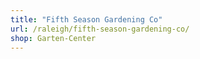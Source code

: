 ```yaml
---
title: "Fifth Season Gardening Co"
url: /raleigh/fifth-season-gardening-co/
shop: Garten-Center
---
```

